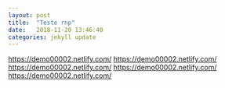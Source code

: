 ```yaml
---
layout: post
title:  "Teste rnp"
date:   2018-11-20 13:46:40
categories: jekyll update
---
```

https://demo00002.netlify.com/
https://demo00002.netlify.com/
https://demo00002.netlify.com/
https://demo00002.netlify.com/
https://demo00002.netlify.com/



[jekyll]:      http://jekyllrb.com
[jekyll-gh]:   https://github.com/jekyll/jekyll
[jekyll-help]: https://github.com/jekyll/jekyll-help
